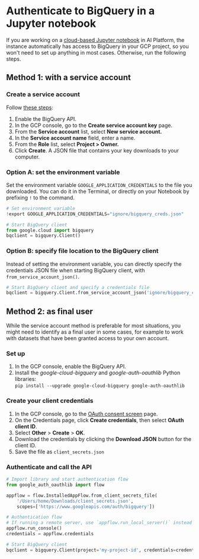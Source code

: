 # Authenticate to BigQuery in a Jupyter notebook

If you are working on a [cloud-based Jupyter notebook](gcp_ai_notebooks.md) in AI Platform, the instance automatically has access to BigQuery in your GCP project, so you won't need to set up anything in most cases. Otherwise, run the following steps.

## Method 1: with a service account

### Create a service account

Follow [these steps](https://cloud.google.com/bigquery/docs/quickstarts/quickstart-client-libraries?hl=en#before-you-begin):  
1. Enable the BigQuery API.  
2. In the GCP console, go to the **Create service account key** page.  
3. From the **Service account** list, select **New service account.**  
4. In the **Service account name** field, enter a name.  
5. From the **Role** list, select **Project > Owner.**  
6. Click **Create**. A JSON file that contains your key downloads to your computer.

### Option A: set the environment variable

Set the environment variable `GOOGLE_APPLICATION_CREDENTIALS` to the file you downloaded. You can do it in the Terminal, or directly on your Notebook by prefixing `!` to the command.

```python
# Set environment variable
!export GOOGLE_APPLICATION_CREDENTIALS="ignore/bigquery_creds.json"
```

```python
# Start BigQuery client
from google.cloud import bigquery
bqclient = bigquery.Client()
```

### Option B: specify file location to the BigQuery client

Instead of setting the environment variable, you can directly specify the credentials JSON file when starting BigQuery client, with `from_service_account_json()`. 

```python
# Start BigQuery client and specify a credentials file
bqclient = bigquery.Client.from_service_account_json('ignore/bigquery_creds.json')
```

## Method 2: as final user

While the service account method is preferable for most situations, you might need to identify as a final user in some cases, for example to work with datasets that have been granted access to your own account.

### Set up

1. In the GCP console, enable the BigQuery API.  
2. Install the *google-cloud-bigquery* and *google-auth-oauthlib* Python libraries:  
`pip install --upgrade google-cloud-bigquery google-auth-oauthlib`

### Create your client credentials

1. In the GCP console, go to the [OAuth consent screen](https://console.cloud.google.com/apis/credentials/consent) page.  
2. On the Credentials page, click **Create credentials**, then select **OAuth client ID**.  
3. Select **Other** > **Create** > **OK**.  
4. Download the credentials by clicking the **Download JSON** button for the client ID.  
5. Save the file as `client_secrets.json`

### Authenticate and call the API

```python
# Import library and start authentication flow
from google_auth_oauthlib import flow

appflow = flow.InstalledAppFlow.from_client_secrets_file(
    '/Users/home/Downloads/client_secrets.json',
    scopes=['https://www.googleapis.com/auth/bigquery'])

# Authentication flow
# If running a remote server, use `appflow.run_local_server()` instead
appflow.run_console()   
credentials = appflow.credentials

# Start BigQuery client
bqclient = bigquery.Client(project='my-project-id', credentials=credentials)
```
